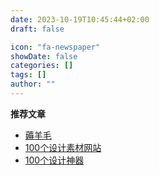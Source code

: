 ```yaml
---
date: 2023-10-19T10:45:44+02:00
draft: false

icon: "fa-newspaper"
showDate: false
categories: []
tags: []
author: ""
---
```


<i class="fa-solid fa-fire"></i> **推荐文章**
- [薅羊毛](/article/fuli/haoyangmao/)
- [100个设计素材网站](/article/design-material/design-material-summary/)
- [100个设计神器](/article/design-tool/design-tool-summary/)